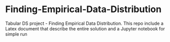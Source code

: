 # Finding-Empirical-Data-Distribution
Tabular DS project - Finding Empirical Data Distribution.
This repo include a Latex document that describe the entire solution and a Jupyter notebook for simple run
